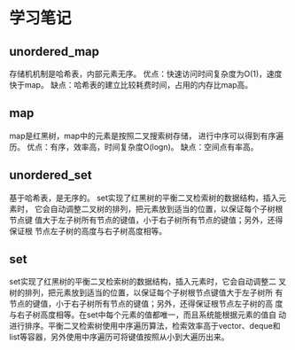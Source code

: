 # 学习笔记

## unordered_map
存储机机制是哈希表，内部元素无序。
优点：快速访问时间复杂度为O(1)，速度快于map。
缺点：哈希表的建立比较耗费时间，占用的内存比map高。

## map
map是红黑树，map中的元素是按照二叉搜索树存储，
进行中序可以得到有序遍历。
优点：有序，效率高，时间复杂度O(logn)。
缺点：空间点有率高。

## unordered_set
基于哈希表，是无序的。
set实现了红黑树的平衡二叉检索树的数据结构，插入元素时，
它会自动调整二叉树的排列，把元素放到适当的位置，以保证每个子树根节点键
值大于左子树所有节点的键值，小于右子树所有节点的键值；另外，还得保证根
节点左子树的高度与右子树高度相等。

## set 
set实现了红黑树的平衡二叉检索树的数据结构，插入元素时，它会自动调整二
叉树的排列，把元素放到适当的位置，以保证每个子树根节点键值大于左子树所
有节点的键值，小于右子树所有节点的键值；另外，还得保证根节点左子树的高
度与右子树高度相等。在set中每个元素的值都唯一，而且系统能根据元素的值自
动进行排序。平衡二叉检索树使用中序遍历算法，检索效率高于vector、deque和
list等容器，另外使用中序遍历可将键值按照从小到大遍历出来。